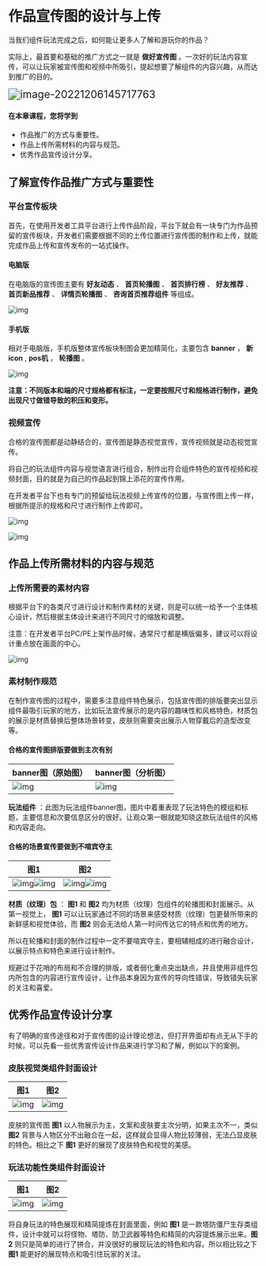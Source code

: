 # 作品宣传图的设计与上传

当我们组件玩法完成之后，如何能让更多人了解和游玩你的作品？

实际上，最首要和基础的推广方式之一就是 **做好宣传图** 。一次好的玩法内容宣传，可以让玩家被宣传图和视频中所吸引，提起想要了解组件的内容兴趣，从而达到推广的目的。

<img src="./images/wps1.jpg" alt="image-20221206145717763" style="zoom:150%;" />



#### 在本章课程，您将学到

- 作品推广的方式与重要性。
- 作品上传所需材料的内容与规范。
- 优秀作品宣传设计分享。



## 了解宣传作品推广方式与重要性

### 平台宣传板块

首先，在使用开发者工具平台进行上传作品阶段，平台下就会有一块专门为作品预留的宣传板块，开发者们需要根据不同的上传位置进行宣传图的制作和上传，就能完成作品上传和宣传发布的一站式操作。



#### 电脑版

在电脑版的宣传图主要有 **好友动态** 、 **首页轮播图** 、 **首页排行榜** 、 **好友推荐** 、 **首页新品推荐** 、 **详情页轮播图** 、 **咨询首页推荐组件** 等组成。

![img](./images/wps2.jpg)



#### 手机版

相对于电脑版，手机版整体宣传板块制图会更加精简化，主要包含 **banner** ， **新icon** ,  **pos机** ， **轮播图** 。

![img](./images/wps3.jpg)

 **注意：不同版本和端的尺寸规格都有标注，一定要按照尺寸和规格进行制作，避免出现尺寸做错导致的积压和变形。**



### 视频宣传

合格的宣传图都是动静结合的，宣传图是静态视觉宣传，宣传视频就是动态视觉宣传。

将自己的玩法组件内容与视觉语言进行组合，制作出符合组件特色的宣传视频和视频封面，目的就是为自己的作品起到锦上添花的宣传作用。

在开发者平台下也有专门的预留给玩法视频上传宣传的位置，与宣传图上传一样，根据所提示的规格和尺寸进行制作上传即可。

![img](./images/wps4.jpg)

![img](./images/wps5.jpg)





## 作品上传所需材料的内容与规范

### 上传所需要的素材内容

根据平台下的各类尺寸进行设计和制作素材的关键，则是可以统一给予一个主体核心设计，然后根据主体设计来进行不同尺寸的缩放和调整。

注意：在开发者平台PC/PE上架作品时候，通常尺寸都是横版偏多，建议可以将设计重点放在画面的中心。

![img](./images/wps6.jpg)



### 素材制作规范

在制作宣传图的过程中，需要多注意组件特色展示，包括宣传图的排版要突出显示组件最吸引玩家的地方，比如玩法宣传展示的是内容的趣味性和风格特色，材质包的展示是材质替换后整体场景转变，皮肤则需要突出展示人物穿戴后的造型改变等。



#### 合格的宣传图排版要做到主次有别

| banner图（原始图）        | banner图（分析图）        |
| ------------------------- | ------------------------- |
| ![img](./images/wps7.jpg) | ![img](./images/wps8.jpg) |

**玩法组件** ：此图为玩法组件banner图，图片中着重表现了玩法特色的模组和标题，主要信息和次要信息区分的很好。让观众第一眼就能知晓这款玩法组件的风格和内容走向。



#### 合格的场景宣传要做到不喧宾夺主

| 图1                                                 | 图2                                                  |
| --------------------------------------------------- | ---------------------------------------------------- |
| ![img](./images/wps10.jpg)![img](./images/wps9.jpg) | ![img](./images/wps11.jpg)![img](./images/wps12.jpg) |

**材质（纹理）包** ： **图1** 和 **图2** 均为材质（纹理）包组件的轮播图和封面展示。从第一视觉上， **图1** 可以让玩家通过不同的场景来感受材质（纹理）包更替所带来的新鲜感和视觉体验，而 **图2** 则会无法给人第一时间传达它的特点和优秀的地方。

所以在轮播和封面的制作过程中一定不要喧宾夺主，要相辅相成的进行融合设计，以展示特点和特色来进行设计制作。

规避过于花哨的布局和不合理的排版，或者弱化重点突出缺点，并且使用非组件包内所包含的内容进行宣传设计，让作品本身因为宣传的导向性错误，导致错失玩家的关注和喜爱。



## 优秀作品宣传设计分享

有了明确的宣传途径和对于宣传图的设计理论想法，但打开界面却有点无从下手的时候，可以先看一些优秀宣传设计作品来进行学习和了解，例如以下的案例。



### 皮肤视觉类组件封面设计

| 图1                        | 图2                        |
| -------------------------- | -------------------------- |
| ![img](./images/wps13.jpg) | ![img](./images/wps14.jpg) |

皮肤的宣传图 **图1** 以人物展示为主，文案和皮肤要主次分明，如果主次不一，类似 **图2** 背景与人物区分不出融合在一起，这样就会显得人物比较薄弱，无法凸显皮肤的特色。相比之下 **图1** 更好的展现了皮肤特色和视觉的美感。



### 玩法功能性类组件封面设计

| 图1                        | 图2                        |
| -------------------------- | -------------------------- |
| ![img](./images/wps15.jpg) | ![img](./images/wps16.jpg) |

将自身玩法的特色展现和精简提炼在封面里面，例如 **图1** 是一款塔防僵尸生存类组件，设计中就可以将怪物、塔防、防卫武器等特色和精简的内容提炼展示出来。**图2** 则只是简单的进行了拼合，并没很好的展现玩法的特色和内容。所以相比较之下 **图1** 能更好的展现特点和吸引住玩家的关注。







